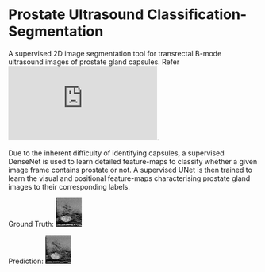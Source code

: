 # Prostate Ultrasound Classification-Segmentation

A supervised 2D image segmentation tool for transrectal B-mode ultrasound images of prostate gland capsules. Refer ![here](https://github.com/thomasgho/biomed-classification-segmentation/blob/main/report.pdf?raw=true).

Due to the inherent difficulty of identifying capsules, a supervised DenseNet is used to learn detailed feature-maps to classify whether a given image frame contains prostate or not. A supervised UNet is then trained to learn the visual and positional feature-maps characterising prostate gland images to their corresponding labels.



Ground Truth:
![alt text](https://github.com/thomasgho/biomed-classification-segmentation/blob/main/truth_overlay.png?raw=true)



Prediction:
![alt text](https://github.com/thomasgho/biomed-classification-segmentation/blob/main/pred_overlay.png?raw=true)

